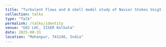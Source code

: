 ```yaml
---
title: "Turbulent Flows and A shell model study of Navier Stokes Voigt equation"
collection: talks
type: "Talk"
permalink: /talks/identity
venue: "G02 LHC, IISER Kolkata"
date: 2025-08-31
location: "Mohanpur, 741246, India"
---
```

